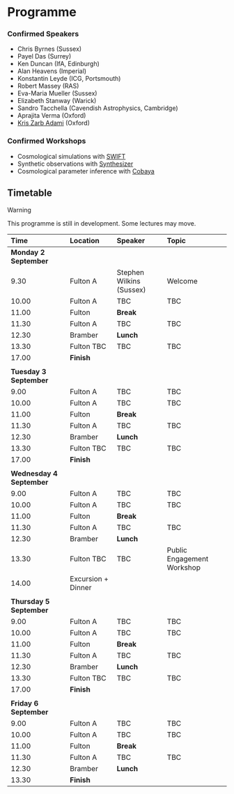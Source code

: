 
# Programme

### Confirmed Speakers

- Chris Byrnes (Sussex)
- Payel Das (Surrey)
- Ken Duncan (IfA, Edinburgh)
- Alan Heavens (Imperial)
- Konstantin Leyde (ICG, Portsmouth)
- Robert Massey (RAS)
- Eva-Maria Mueller (Sussex)
- Elizabeth Stanway (Warick)
- Sandro Tacchella (Cavendish Astrophysics, Cambridge)
- Aprajita Verma (Oxford)
- [Kris Zarb Adami](https://www.um.edu.mt/profile/kristianzarbadami) (Oxford)


### Confirmed Workshops

- Cosmological simulations with [SWIFT](https://swift.strw.leidenuniv.nl)
- Synthetic observations with [Synthesizer](https://github.com/flaresimulations/synthesizer)
- Cosmological parameter inference with [Cobaya](https://github.com/CobayaSampler/cobaya)

## Timetable

> [!WARNING]
> This programme is still in development. Some lectures may move.

| Time | Location | Speaker | Topic |
| :--- | :--- | :--- | :--- |
| **Monday 2 September** ||||
| 9.30 | Fulton A | Stephen Wilkins (Sussex) | Welcome |
| 10.00 | Fulton A | TBC | TBC |
| 11.00 | Fulton | **Break** ||
| 11.30 | Fulton A | TBC | TBC |
| 12.30 | Bramber | **Lunch** ||
| 13.30 | Fulton TBC | TBC | TBC |
| 17.00 | **Finish** |||
|||||
| **Tuesday 3 September** ||||
| 9.00 | Fulton A | TBC | TBC |
| 10.00 | Fulton A | TBC | TBC |
| 11.00 | Fulton | **Break** ||
| 11.30 | Fulton A | TBC | TBC |
| 12.30 | Bramber | **Lunch** ||
| 13.30 | Fulton TBC | TBC | TBC |
| 17.00 | **Finish** |||
|||||
| **Wednesday 4 September** ||||
| 9.00 | Fulton A | TBC | TBC |
| 10.00 | Fulton A | TBC | TBC |
| 11.00 | Fulton | **Break** ||
| 11.30 | Fulton A | TBC | TBC |
| 12.30 | Bramber | **Lunch** ||
| 13.30 | Fulton TBC | TBC | Public Engagement Workshop |
| 14.00 | Excursion + Dinner |||
|||||
| **Thursday 5 September** ||||
| 9.00 | Fulton A | TBC | TBC |
| 10.00 | Fulton A | TBC | TBC |
| 11.00 | Fulton | **Break** ||
| 11.30 | Fulton A | TBC | TBC |
| 12.30 | Bramber | **Lunch** ||
| 13.30 | Fulton TBC | TBC | TBC |
| 17.00 | **Finish** |||
|||||
| **Friday 6 September** ||||
| 9.00 | Fulton A | TBC | TBC |
| 10.00 | Fulton A | TBC | TBC |
| 11.00 | Fulton | **Break** ||
| 11.30 | Fulton A | TBC | TBC |
| 12.30 | Bramber | **Lunch** ||
| 13.30 | **Finish** |||